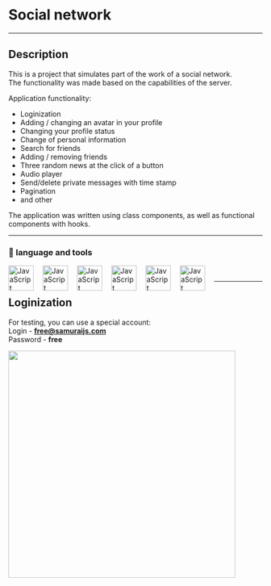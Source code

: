 # Social network 
___

## Description

This is a project that simulates part of the work of a social network. <br/> The functionality was made based on the capabilities of the server.

Application functionality: <br/>
+ Loginization <br/>
+ Adding / changing an avatar in your profile <br/>
+ Changing your profile status <br/>
+ Change of personal information <br/>
+ Search for friends <br/> 
+ Adding / removing friends <br/>
+ Three random news at the click of a button
+ Audio player
+ Send/delete private messages with time stamp
+ Pagination
+ and other


The application was written using class components, as well as functional components with hooks.
___


### :briefcase: language and tools

<img align="left" alt="JavaScript" width="50px" style="padding-right: 15px" src="https://cdn.jsdelivr.net/gh/devicons/devicon/icons/typescript/typescript-plain.svg"/>
<img align="left" alt="JavaScript" width="50px" style="padding-right: 15px" src="https://cdn.jsdelivr.net/gh/devicons/devicon/icons/html5/html5-plain.svg"/>
<img align="left" alt="JavaScript" width="50px" style="padding-right: 15px" src="https://cdn.jsdelivr.net/gh/devicons/devicon/icons/css3/css3-plain.svg"/>
<img align="left" alt="JavaScript" width="50px" style="padding-right: 15px" src="https://cdn.jsdelivr.net/gh/devicons/devicon/icons/javascript/javascript-plain.svg"/>
<img align="left" alt="JavaScript" width="50px" style="padding-right: 15px" src="https://cdn.jsdelivr.net/gh/devicons/devicon/icons/react/react-original.svg"/>
<img align="left" alt="JavaScript" width="50px" style="padding-right: 15px" src="https://cdn.jsdelivr.net/gh/devicons/devicon/icons/github/github-original.svg"/>

<br/>

___

## Loginization

For testing, you can use a special account: <br/>
Login - <b>free@samuraijs.com</b><br/>
Password - <b>free</b>  <br/>

<img width="450px" src="https://sun9-52.userapi.com/impg/UDsx5r08U4dZJfkR97kqI-P1rLGgaG17rMx3lg/0SCzfBxY_ss.jpg?size=2560x1419&quality=96&sign=e09b6f97ff4b33632da558ed6fab70be&type=album">




[//]: # (![kartinka]&#40;https://www.shkolazhizni.ru/img/content/i156/156707_or.jpg&#41;)
[//]: # (# Привет, Самурай! )

[//]: # ()
[//]: # (Друзья, для вас мы специально подготовили этот репозиторий. Здесь вы можете взять полностью подготовленный проект для "Пути самурая", где установлены ВСЕ библиотеки нужных версий.)

[//]: # (В процессе прохождения видео-уроков вам не нужно устанавливать пакеты. Просто провейряйте, что библиотека есть в package.json.)

[//]: # (В случае, если ее вы не найдете или заметите неправильную ее работу &#40;отличную от Диминой версии&#41;, )

[//]: # (просим вас написать об этом в Telegram `Валере Сафронову &#40;@safronman&#41;` или `Марго &#40;@margokomilfo&#41;`.)

[//]: # ()
[//]: # (Успехов и позитивного настроения, ребята!!! Летим!🚀🚀🚀)

[//]: # ()
[//]: # (В этом стартовом проекте установлены следующие библиотеки)

[//]: # ()
[//]: # (- **antd** )

[//]: # (- **axios** )

[//]: # (- **classnames**)

[//]: # (- **formik**)

[//]: # (- **gh-pages**)

[//]: # (- **jest**)

[//]: # (- **react** and **@types/react**)

[//]: # (- **react-dom** and **@types/react-dom**)

[//]: # (- **react-redux** and **@types/react-redux**)

[//]: # (- **react-router-dom** and **@types/react-router-dom**)

[//]: # (- **react-scripts** )

[//]: # (- **react-test-renderer** and **@types/react-test-renderer**)

[//]: # (- **redux**)

[//]: # (- **redux-form** and **@types/redux-form**)

[//]: # (- **redux-thunk**)

[//]: # (- **reselect**)

[//]: # (- **typescript** )

[//]: # (- **uuid** and **@types/uuid**)

[//]: # ()
[//]: # (После git clone 'link' установите все зависимости из package.json:)

[//]: # (### `yarn`)

[//]: # ()
[//]: # (а потом запустите проект:)

[//]: # (### `yarn start`)

[//]: # ()
[//]: # ()
[//]: # (<hr>)

[//]: # (To learn React, check out the [React documentation]&#40;https://reactjs.org/&#41;.)
